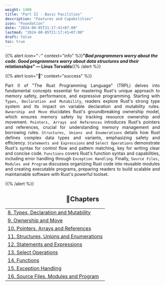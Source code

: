 ```yaml
---
weight: 1400
title: "Part II - Basic Facilities"
description: "Features and Capabilities"
icon: "Foundation"
date: "2024-08-05T21:17:41+07:00"
lastmod: "2024-08-05T21:17:41+07:00"
draft: false
toc: true
---
```



{{% alert icon="💡" context="info" %}}<strong>"<em>Bad programmers worry about the code. Good programmers worry about data structures and their relationships</em>" — Linus Torvalds</strong>{{% /alert %}}

{{% alert icon="📘" context="success" %}}
<p style="text-align: justify;">
Part II of "The Rust Programming Language" (TRPL) delves into fundamental concepts essential for mastering Rust's unique approach to memory safety, performance, and expressive programming. Starting with <code>Types, Declaration and Mutability</code>, readers explore Rust's strong type system and its impact on variable declaration and mutability rules. <code>Ownership and Move</code> elucidates Rust's groundbreaking ownership model, which ensures memory safety by tracking resource ownership and movement. <code>Pointers, Arrays and References</code> introduces Rust's pointers and references, crucial for understanding memory management and borrowing rules. <code>Structures, Unions and Enumerations</code> details how Rust defines complex data types and variants, emphasizing safety and efficiency. <code>Statements and Expressions</code> and <code>Select Operations</code> demonstrate Rust's syntax for control flow and pattern matching, key for writing clear and concise code. <code>Functions</code> covers Rust's function syntax and capabilities, including error handling through <code>Exception Handling</code>. Finally, <code>Source Files, Modules and Program</code> discusses organizing Rust code into reusable modules and creating executable programs, preparing readers to build scalable and maintainable software with Rust's powerful toolset.
</p>
{{% /alert %}}

<center>

## **🧠Chapters**

</center>

<div class="container mt-4">
    <div class="row">
        <div class="col-md-12">
            <table class="table table-hover">
                <tbody>
                    <tr>
                        <td><a href="/docs/part-ii/chapter-8/" class="text-decoration-none">8. Types, Declaration and Mutability</a></td>
                    </tr>
                    <tr>
                        <td><a href="/docs/part-ii/chapter-9/" class="text-decoration-none">9. Ownership and Move</a></td>
                    </tr>
                    <tr>
                        <td><a href="/docs/part-ii/chapter-10/" class="text-decoration-none">10. Pointers, Arrays and References</a></td>
                    </tr>
                    <tr>
                        <td><a href="/docs/part-ii/chapter-11/" class="text-decoration-none">11. Structures, Unions and Enumerations</a></td>
                    </tr>
                    <tr>
                        <td><a href="/docs/part-ii/chapter-12/" class="text-decoration-none">12. Statements and Expressions</a></td>
                    </tr>
                    <tr>
                        <td><a href="/docs/part-ii/chapter-13/" class="text-decoration-none">13. Select Operations</a></td>
                    </tr>
                    <tr>
                        <td><a href="/docs/part-ii/chapter-14/" class="text-decoration-none">14. Functions</a></td>
                    </tr>
                    <tr>
                        <td><a href="/docs/part-ii/chapter-15/" class="text-decoration-none">15. Exception Handling</a></td>
                    </tr>
                    <tr>
                        <td><a href="/docs/part-ii/chapter-16/" class="text-decoration-none">16. Source Files, Modules and Program</a></td>
                    </tr>
                </tbody>
            </table>
        </div>
    </div>
</div>
